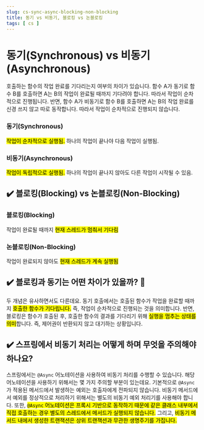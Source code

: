 ```yaml
---
slug: cs-sync-async-blocking-non-blocking
title: 동기 vs 비동기, 블로킹 vs 논블로킹
tags: [ cs ]
---
```


# 동기(Synchronous) vs 비동기(Asynchronous)
호출하는 함수의 작업 완료를 기다리는지 여부의 차이가 있습니다. 함수 A가 동기로 함수 B를 호출하면 A는 B의 작업이 완료될 때까지 기다려야 합니다. 따라서 작업이 순차적으로 진행됩니다. 반면, 함수 A가 비동기로 함수 B를 호출하면 A는 B의 작업 완료를 신경 쓰지 않고 따로 동작합니다. 따라서 작업이 순차적으로 진행되지 않습니다.
### 동기(Synchronous)
<mark>작업이 순차적으로 실행됨.</mark> 하나의 작업이 끝나야 다음 작업이 실행됨.
### 비동기(Asynchronous)
<mark>작업이 독립적으로 실행됨.</mark> 하나의 작업이 끝나지 않아도 다른 작업이 시작될 수 있음.

## ✔️ 블로킹(Blocking) vs 논블로킹(Non-Blocking)
### 블로킹(Blocking)
작업이 완료될 때까지 <mark>현재 스레드가 멈춰서 기다림</mark>
### 논블로킹(Non-Blocking)
작업이 완료되지 않아도 <mark>현재 스레드가 계속 실행됨</mark>

## ✔️ 블로킹과 동기는 어떤 차이가 있을까? 🤔
두 개념은 유사하면서도 다른데요. 동기 호출에서는 호출된 함수가 작업을 완료할 때까지 <mark>호출한 함수가 기다립니다.</mark> 즉, 작업이 순차적으로 진행되는 것을 의미합니다. 반면, 블로킹은 함수가 호출된 후, 호출한 함수의 결과를 기다리기 위해 <mark>실행을 멈추는 상태를 의미</mark>합니다. 즉, 제어권이 반환되지 않고 대기하는 상황입니다.

## ✔️ 스프링에서 비동기 처리는 어떻게 하며 무엇을 주의해야 하나요?
스프링에서는 `@Async` 어노테이션을 사용하여 비동기 처리를 수행할 수 있습니다. 해당 어노테이션을 사용하기 위해서는 몇 가지 주의할 부분이 있는데요. 기본적으로 `@Async`가 적용된 메서드에서 발생하는 예외는 호출자에게 전파되지 않습니다. 비동기 메서드에서 예외를 정상적으로 처리하기 위해서는 별도의 비동기 예외 처리기를 사용해야 합니다. 또한, <mark>`@Async` 어노테이션은 프록시 기반으로 동작하기 때문에 같은 클래스 내부에서 직접 호출하는 경우 별도의 스레드에서 메서드가 실행되지 않습니다.</mark> 그리고, <mark>비동기 메서드 내에서 생성한 트랜잭션은 상위 트랜잭션과 무관한 생명주기를 가집니다.</mark>